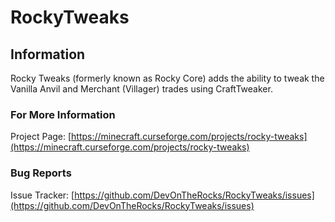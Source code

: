 # RockyTweaks

## Information

Rocky Tweaks (formerly known as Rocky Core) adds the ability to tweak the Vanilla Anvil and Merchant (Villager) trades using CraftTweaker.

### For More Information

Project Page: [https://minecraft.curseforge.com/projects/rocky-tweaks](https://minecraft.curseforge.com/projects/rocky-tweaks)

### Bug Reports

Issue Tracker: [https://github.com/DevOnTheRocks/RockyTweaks/issues](https://github.com/DevOnTheRocks/RockyTweaks/issues)
